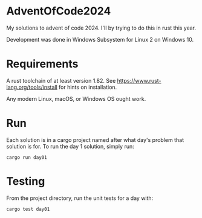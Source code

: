 # AdventOfCode2024

My solutions to advent of code 2024. I'll by trying to do this in rust this year.

Development was done in Windows Subsystem for Linux 2 on Windows 10.

# Requirements

A rust toolchain of at least version 1.82. See
https://www.rust-lang.org/tools/install for hints on installation.

Any modern Linux, macOS, or Windows OS ought work.

# Run

Each solution is in a cargo project named after what day's problem that solution
is for. To run the day 1 solution, simply run:

```
cargo run day01
```

# Testing

From the project directory, run the unit tests for a day with:

```
cargo test day01
```

